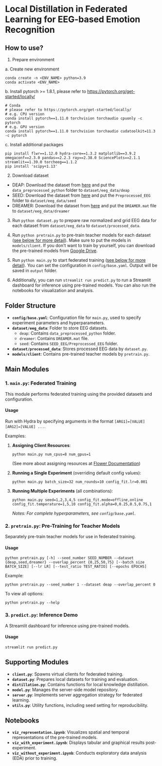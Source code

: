 # Local Distillation in Federated Learning for EEG-based Emotion Recognition

## How to use?

1. Prepare environment

a. Create new environment
```
conda create -n <ENV_NAME> python=3.9
conda activate <ENV_NAME>
```

b. Install pytorch >= 1.8.1, please refer to https://pytorch.org/get-started/locally/
```
# Conda
# please refer to https://pytorch.org/get-started/locally/
# e.g. CPU version
conda install pytorch==1.11.0 torchvision torchaudio cpuonly -c pytorch
# e.g. GPU version
conda install pytorch==1.11.0 torchvision torchaudio cudatoolkit=11.3 -c pytorch
```

c. Install additional packages

```
pip install flwr==1.12.0 hydra-core==1.3.2 matplotlib==3.9.2 omegaconf==2.3.0 pandas==2.2.3 ray==2.38.0 SciencePlots==2.1.1 streamlit==1.39.0 torcheeg==1.1.2
pip install 'scipy<1.13'
```

2. Download dataset
* DEAP: Download the dataset from [here](https://www.eecs.qmul.ac.uk/mmv/datasets/deap/index.html) and put the `data_preprocessed_python` folder to `dataset/eeg_data/deap`
* SEED: Download the dataset from [here](https://bcmi.sjtu.edu.cn/home/seed/index.html) and put the `Preprocessed_EEG` folder to `dataset/eeg_data/seed`
* DREAMER: Download the dataset from [here](https://zenodo.org/records/546113#.Wi_vFjXSOGU) and put the `DREAMER.mat` file to `dataset/eeg_data/dreamer`

3. Run `python dataset.py` to prepare raw normalized and grid EEG data for each dataset from `dataset/eeg_data` to `dataset/processed_data`.

4. Run `python pretrain.py` to pre-train teacher models for each dataset ([see below for more detail](#pretrain)). Make sure to put the models in `models/client`. If you don't want to train by yourself, you can download the pre-trained models from [Google Drive](https://drive.google.com/file/d/1Fe7MXpTxPCLPspKFSK5PN1xzvEPtACN4/view?usp=sharing).

5. Run `python main.py` to start federated training ([see below for more detail](#main)). You can set the configuration in `config/base.yaml`. Output will be saved in `output` folder.

6. Additionally, you can run `streamlit run predict.py` to run a Streamlit dashboard for inference using pre-trained models. You can also run the notebooks for visualization and analysis.

## Folder Structure

- **`config/base.yaml`**: Configuration file for `main.py`, used to specify experiment parameters and hyperparameters.
- **`dataset/eeg_data`**: Folder to store EEG datasets.
  - `deap`: Contains `data_preprocessed_python` folder.
  - `dreamer`: Contains `DREAMER.mat` file.
  - `seed`: Contains `SEED_EEG/Preprocessed_EEG` folder.
- **`dataset/processed_data`**: Stores processed EEG data by `dataset.py`.
- **`models/client`**: Contains pre-trained teacher models by `pretrain.py`.

## Main Modules

### 1. `main.py`: Federated Training <a id="main"></a>
This module performs federated training using the provided datasets and configuration.

#### Usage
Run with Hydra by specifying arguments in the format `[ARG1]=[VALUE] [ARG2]=[VALUE] ...`.

Examples:
1. **Assigning Client Resources**:
   ```
   python main.py num_cpus=8 num_gpus=1
   ```
   (See more about assigning resources at [Flower Documentation](https://flower.ai/docs/framework/how-to-run-simulations.html#assigning-client-resources))

2. **Running a Single Experiment** (overriding default config values):
   ```
   python main.py batch_size=32 num_rounds=10 config_fit.lr=0.001
   ```

3. **Running Multiple Experiments** (all combinations):
   ```
   python main.py seed=1,2,3,4,5 config_fit.mode=offline,online config_fit.temperature=1,5,10 config_fit.alpha=0,0.25,0.5,0.75,1
   ```

   *Notes: For complete hyperparameters, see `config/base.yaml`.*

### 2. `pretrain.py`: Pre-Training for Teacher Models <a id="pretrain"></a>
Separately pre-train teacher models for use in federated training.

#### Usage
```
python pretrain.py [-h] --seed_number SEED_NUMBER --dataset {deap,seed,dreamer} --overlap_percent {0,25,50,75} [--batch_size BATCH_SIZE] [--lr LR] [--test_ratio TEST_RATIO] [--epochs EPOCHS]
```

Example:
```
python pretrain.py --seed_number 1 --dataset deap --overlap_percent 0
```

To view all options:
```
python pretrain.py --help
```

### 3. `predict.py`: Inference Demo
A Streamlit dashboard for inference using pre-trained models.

#### Usage
```
streamlit run predict.py
```

## Supporting Modules

- **`client.py`**: Spawns virtual clients for federated training.
- **`dataset.py`**: Prepares local datasets for training and evaluation.
- **`distillation.py`**: Contains functions for local knowledge distillation.
- **`model.py`**: Manages the server-side model repository.
- **`server.py`**: Implements server aggregation strategy for federated learning.
- **`utils.py`**: Utility functions, including seed setting for reproducibility.

## Notebooks

- **`viz_representation.ipynb`**: Visualizes spatial and temporal representations of the pre-trained models.
- **`viz_with_experiment.ipynb`**: Displays tabular and graphical results post-experiment.
- **`viz_without_experiment.ipynb`**: Conducts exploratory data analysis (EDA) prior to training.
